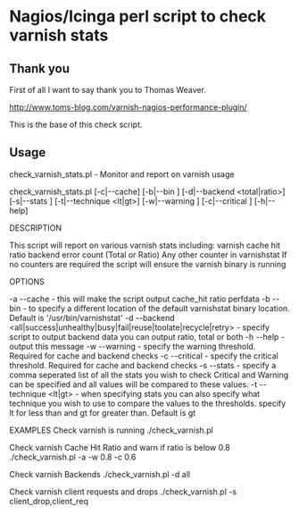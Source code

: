 Nagios/Icinga perl script to check varnish stats
================================================

Thank you
---------

First of all I want to say thank you to Thomas Weaver.

http://www.toms-blog.com/varnish-nagios-performance-plugin/

This is the base of this check script.

Usage
-----

check_varnish_stats.pl - Monitor and report on varnish usage

check_varnish_stats.pl [-c|--cache] [-b|--bin <varnishstatbinary>]
        [-d|--backend <total|ratio>] [-s|--stats <varnish statfield>]
        [-t|--technique <lt|gt>] [-w|--warning <number>]
        [-c|--critical <number>] [-h|--help]

DESCRIPTION

This script will report on various varnish stats including:
varnish cache hit ratio
backend error count (Total or Ratio)
Any other counter in varnishstat
If no counters are required the script will ensure the varnish binary is running

OPTIONS

  -a --cache - this will make the script output cache_hit ratio perfdata
  -b --bin <varnishstat> - to specify a different location of the default
                           varnishstat binary location. Default is
                           '/usr/bin/varnishstat'
  -d --backend <all|success|unhealthy|busy|fail|reuse|toolate|recycle|retry> -
                        specify script to output backend data you can
                        output ratio, total or both
  -h --help - output this message
  -w --warning <number> - specify the warning threshold. Required for cache and
                          backend checks
  -c --critical <number> - specify the critical threshold. Required for cache and
                           backend checks
  -s --stats <varnishstat field> - specify a comma seperated list of all the stats
                           you wish to check Critical and Warning can be specified
                           and all values will be compared to these values.
  -t --technique <lt|gt> - when specifying stats you can also specify what technique
                           you wish to use to compare the values to the thresholds.
                           specify lt for less than and gt for greater than.
                           Default is gt

EXAMPLES
  Check varnish is running
  ./check_varnish.pl

  Check varnish Cache Hit Ratio and warn if ratio is below 0.8
  ./check_varnish.pl -a -w 0.8 -c 0.6

  Check varnish Backends
  ./check_varnish.pl -d all

  Check varnish client requests and drops
  ./check_varnish.pl -s client_drop,client_req
